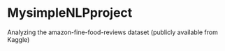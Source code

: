# MysimpleNLPproject
Analyzing the amazon-fine-food-reviews dataset (publicly available from Kaggle)
